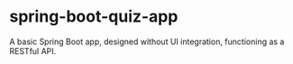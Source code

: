 # spring-boot-quiz-app
A basic Spring Boot app, designed without UI integration, functioning as a RESTful API.
